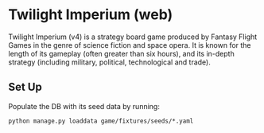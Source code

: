 # Twilight Imperium (web)
Twilight Imperium (v4) is a strategy board game produced by Fantasy Flight Games in the genre of science fiction and
space opera. It is known for the length of its gameplay (often greater than six hours), and its in-depth strategy
(including military, political, technological and trade).

## Set Up

Populate the DB with its seed data by running:
```shell
python manage.py loaddata game/fixtures/seeds/*.yaml
```
